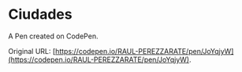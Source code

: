 # Ciudades 

A Pen created on CodePen.

Original URL: [https://codepen.io/RAUL-PEREZZARATE/pen/JoYqjyW](https://codepen.io/RAUL-PEREZZARATE/pen/JoYqjyW).

